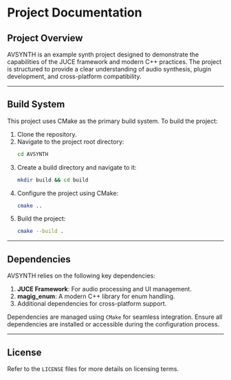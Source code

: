 # Project Documentation

## Project Overview

AVSYNTH is an example synth project designed to demonstrate the capabilities of the JUCE framework and modern C++
practices. The project is structured to provide a clear understanding of audio synthesis, plugin development, and
cross-platform compatibility.

---

## Build System

This project uses CMake as the primary build system. To build the project:

1. Clone the repository.
2. Navigate to the project root directory:
   ```bash
   cd AVSYNTH
   ```
3. Create a build directory and navigate to it:
   ```bash
   mkdir build && cd build
   ```
4. Configure the project using CMake:
   ```bash
   cmake ..
   ```
5. Build the project:
   ```bash
   cmake --build .
   ```

---

## Dependencies

AVSYNTH relies on the following key dependencies:

1. **JUCE Framework**: For audio processing and UI management.
2. **magig_enum**: A modern C++ library for enum handling.
3. Additional dependencies for cross-platform support.

Dependencies are managed using `CMake` for seamless integration. Ensure all dependencies are installed or accessible
during the configuration process.

---

## License

Refer to the `LICENSE` files for more details on licensing terms.